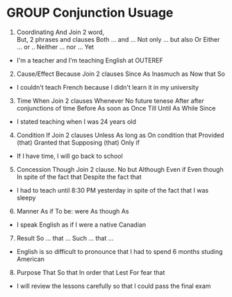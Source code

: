 # GROUP                   Conjunction                         Usuage
1. Coordinating           And                                 Join 2 word,        
                          But,                                2 phrases and clauses
                          Both ... and ...
                          Not only ... but also
                          Or
                          Either ... or ..
                          Neither ... nor ...
                          Yet

* I'm a teacher and I'm teaching English at OUTEREF

2. Cause/Effect           Because                             Join 2 clauses
                          Since
                          As
                          Inasmuch as
                          Now that
                          So

* I couldn't teach French because I didn't learn it in my university

3. Time                   When                                Join 2 clauses
                          Whenever                            No future tenese
                          After                               after conjunctions of time
                          Before
                          As soon as
                          Once
                          Till
                          Until
                          As
                          While
                          Since

* I stated teaching when I was 24 years old
  
4. Condition              If                                  Join 2 clauses
                          Unless
                          As long as
                          On condition that
                          Provided (that)
                          Granted that
                          Supposing (that)
                          Only if

* If I have time, I will go back to school
  
5. Concession             Though                              Join 2 clause. No but
                          Although
                          Even if
                          Even though
                          In spite of the fact that
                          Despite the fact that

* I had to teach until 8:30 PM yesterday in spite of the fact that I was sleepy
  
6. Manner                 As if                               To be: were
                          As though
                          As

* I speak English as if I were a native Canadian
  
7. Result                 So ... that ...
                          Such ... that ...

* English is so difficult to pronounce that I had to spend 6 months studing American
  
8. Purpose                That
                          So that
                          In order that
                          Lest
                          For fear that

* I will review the lessons carefully so that I could pass the final exam
